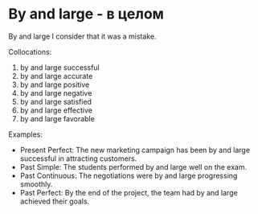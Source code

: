 # By and large - в целом




By and large I consider that it was a mistake.

Collocations:

1. by and large successful
2. by and large accurate
3. by and large positive
4. by and large negative
5. by and large satisfied
6. by and large effective
7. by and large favorable

Examples:

- Present Perfect: The new marketing campaign has been by and large successful in attracting customers.
- Past Simple: The students performed by and large well on the exam.
- Past Continuous: The negotiations were by and large progressing smoothly.
- Past Perfect: By the end of the project, the team had by and large achieved their goals.